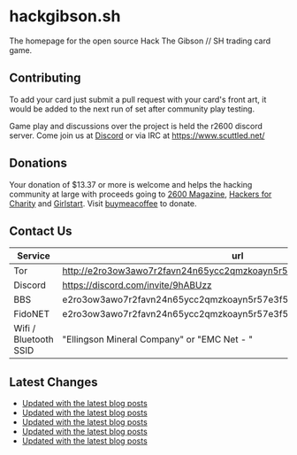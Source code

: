 # hackgibson.sh
The homepage for the open source Hack The Gibson // SH trading card game.


## Contributing

To add your card just submit a pull request with your card's front art, it would be added to the next run of set after community play testing.

Game play and discussions over the project is held the r2600 discord server. Come join us at [Discord](https://discord.com/invite/9hABUzz) or via IRC at https://www.scuttled.net/


## Donations

Your donation of $13.37 or more is welcome and helps the hacking community at large with proceeds going to [2600 Magazine](https://2600.com/), [Hackers for Charity](https://hackersforcharity.org) and [Girlstart](https://girlstart.org).  Visit [buymeacoffee](https://www.buymeacoffee.com/hackgibson.sh) to donate.


## Contact Us

Service | url
-|-
Tor | http://e2ro3ow3awo7r2favn24n65ycc2qmzkoayn5r57e3f56nvjwdcgg32ad.onion
Discord | https://discord.com/invite/9hABUzz
BBS | e2ro3ow3awo7r2favn24n65ycc2qmzkoayn5r57e3f56nvjwdcgg32ad.onion:23
FidoNET | e2ro3ow3awo7r2favn24n65ycc2qmzkoayn5r57e3f56nvjwdcgg32ad.onion:24554
Wifi / Bluetooth SSID | "Ellingson Mineral Company" or "EMC Net - <fidonet address>"

## Latest Changes
<!-- BLOG-POST-LIST:START -->
- [Updated with the latest blog posts](https://github.com/DFW2600/hackgibson.sh/commit/98c9650fdcec353c089c0322fa911ae1d5eafc43)
- [Updated with the latest blog posts](https://github.com/DFW2600/hackgibson.sh/commit/e8763f636793185518d0b49e64f9f3fdd93377db)
- [Updated with the latest blog posts](https://github.com/DFW2600/hackgibson.sh/commit/7c86c3e363046b8aed4547d8756512f3f3c568e2)
- [Updated with the latest blog posts](https://github.com/DFW2600/hackgibson.sh/commit/7a7ed4384b6ba4bfa5e5904c70698c1487157861)
- [Updated with the latest blog posts](https://github.com/DFW2600/hackgibson.sh/commit/7a8c880eb83a6a962a35993a43cb29d0944a1545)
<!-- BLOG-POST-LIST:END -->
